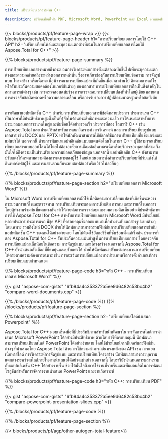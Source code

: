 ```yaml
---
title: เปรียบเทียบเอกสารผ่าน C++ 

description: เปรียบเทียบไฟล์ PDF, Microsoft Word, PowerPoint และ Excel ผ่านแอปพลิเคชัน C++ ของคุณ รับผลการเปรียบเทียบที่ไฮไลต์
---
```


{{< blocks/products/pf/feature-page-wrap >}}
{{< blocks/products/pf/feature-page-header h1="การเปรียบเทียบเอกสารโดยใช้ C++ API" h2="เปรียบเทียบไฟล์และระบุความแตกต่างที่เน้นในการเปรียบเทียบเอกสารโดยใช้ Aspose.Total for C++" >}}

{{% blocks/products/pf/feature-page-summary %}}

การเปรียบเทียบเอกสารหมายถึงกระบวนการวิเคราะห์เอกสารตั้งแต่สองฉบับขึ้นไปเพื่อระบุความแตกต่างและความคล้ายคลึงระหว่างเอกสารเหล่านั้น ซึ่งอาจเกี่ยวข้องกับการเปรียบเทียบข้อความ การจัดรูปแบบ โครงสร้าง หรือเนื้อหาเพื่อพิจารณาการเปลี่ยนแปลงที่เกิดขึ้นเมื่อเวลาผ่านไป ติดตามการแก้ไข หรือรับประกันความสอดคล้องในเวอร์ชันต่างๆ ของเอกสาร การเปรียบเทียบเอกสารถือเป็นสิ่งสำคัญในสถานการณ์ต่างๆ เช่น การตรวจสอบฉบับร่าง การตรวจสอบการเปลี่ยนแปลงที่ทำโดยผู้เขียนหลายคน การตรวจจับข้อผิดพลาดหรือความคลาดเคลื่อน หรือการรับรองการปฏิบัติตามมาตรฐานหรือข้อบังคับ<br /><br />

การพัฒนาแอปพลิเคชัน C++ สำหรับการเปรียบเทียบเอกสารมีข้อดีหลายประการ ประการแรก C++ เป็นภาษาที่มีประสิทธิภาพสูงซึ่งเป็นที่รู้จักในด้านประสิทธิภาพและความเร็ว ทำให้เหมาะสำหรับการประมวลผลเอกสารขนาดใหญ่และซับซ้อนได้อย่างรวดเร็ว ประการที่สอง ไลบรารี C++ เช่น Aspose.Total และเฟรมเวิร์กสำหรับการแยกวิเคราะห์ การวิเคราะห์ และการเปรียบเทียบรูปแบบเอกสาร เช่น DOCX และ PPTX ทำให้นักพัฒนาสามารถใช้อัลกอริธึมการเปรียบเทียบที่แข็งแกร่งและแม่นยำได้ นอกจากนี้ ด้วยการพัฒนาแอปพลิเคชันแบบสแตนด์อโลนในภาษา C++ ผู้ใช้สามารถเปรียบเทียบเอกสารแบบออฟไลน์ได้โดยไม่ต้องอาศัยการเชื่อมต่ออินเทอร์เน็ตหรือบริการของบุคคลที่สาม จึงมั่นใจได้ถึงความเป็นส่วนตัวและความปลอดภัยของข้อมูล นอกจากนี้ แอปพลิเคชัน C++ ยังสามารถปรับแต่งให้ตรงตามความต้องการเฉพาะของผู้ใช้ โดยนำเสนอการตั้งค่าการเปรียบเทียบที่ปรับแต่งได้ อินเทอร์เฟซผู้ใช้ และการผสานรวมกับระบบซอฟต์แวร์หรือเวิร์กโฟลว์อื่นๆ

{{% /blocks/products/pf/feature-page-summary  %}}

{{% blocks/products/pf/feature-page-section  h2="เปรียบเทียบเอกสาร Microsoft Word" %}}

ใน Microsoft Word การเปรียบเทียบเอกสารมักใช้เพื่อติดตามการเปลี่ยนแปลงที่เกิดขึ้นระหว่างกระบวนการแก้ไขและตรวจทาน การเปรียบเทียบจะแสดงการเพิ่มเติม การลบ และการแก้ไขเอกสารโดยผู้ทำงานร่วมกันที่แตกต่างกัน ทำให้ง่ายต่อการตรวจสอบและรวมความคิดเห็นอย่างมีประสิทธิภาพ การใช้ Aspose.Total for C++ สำหรับการเปรียบเทียบเอกสาร Microsoft Word มีประโยชน์หลายประการ ประการแรก มีชุด API ที่ครอบคลุมซึ่งออกแบบมาเพื่อทำงานกับเอกสารรูปแบบต่างๆ โดยเฉพาะ รวมถึงไฟล์ DOCX ช่วยให้นักพัฒนาสามารถรวมฟังก์ชันการเปรียบเทียบเอกสารเข้ากับแอปพลิเคชัน C++ ของตนได้อย่างง่ายดาย โดยไม่ต้องใช้อัลกอริธึมที่ซับซ้อนตั้งแต่เริ่มต้น ประการที่สอง Aspose.Total for C++ รับประกันความแม่นยำสูงในการเปรียบเทียบเอกสาร โดยตรวจจับการเปลี่ยนแปลงเล็กน้อยในข้อความ การจัดรูปแบบ และโครงสร้าง นอกจากนี้ Aspose.Total for C++ ยังนำเสนอตัวเลือกที่ยืดหยุ่นและปรับแต่งได้ ช่วยให้นักพัฒนาปรับแต่งกระบวนการเปรียบเทียบให้ตรงตามความต้องการเฉพาะ เช่น การละเว้นการเปลี่ยนแปลงบางประเภทหรือการตั้งค่าเกณฑ์การเปรียบเทียบแบบกำหนดเอง 

{{% blocks/products/pf/feature-page-code h3="รหัส C++ - การเปรียบเทียบเอกสาร Microsoft Word" %}}

{{< gist "aspose-com-gists" "6fb94a4c353372a5ee9d6482c53bc4b2" "compare-word-documents.cpp" >}}

{{% /blocks/products/pf/feature-page-code  %}}
{{% /blocks/products/pf/feature-page-section %}}

{{% blocks/products/pf/feature-page-section  h2="เปรียบเทียบสไลด์นำเสนอ Powerpoint" %}}

Aspose.Total for C++ มอบเครื่องมือที่มีประสิทธิภาพสำหรับนักพัฒนาในการจัดการสไลด์การนำเสนอ Microsoft PowerPoint ได้อย่างมีประสิทธิภาพ ด้วยไลบรารีที่ครอบคลุมนี้ นักพัฒนาสามารถเปรียบเทียบสไลด์ PowerPoint ได้อย่างง่ายดาย โดยใช้ประโยชน์จากฟีเจอร์และฟังก์ชันต่างๆ ที่นำเสนอโดย Aspose.Total ด้วยการใช้ความสามารถอันทรงพลังของ API เช่น การแยกเนื้อหาสไลด์ การวิเคราะห์การจัดรูปแบบ และการเปรียบเทียบโครงสร้าง นักพัฒนาสามารถระบุความแตกต่างระหว่างสไลด์ภายในงานนำเสนอได้อย่างแม่นยำ นอกจากนี้ ไลบรารียังนำเสนอการผสานรวมกับแอปพลิเคชัน C++ ได้อย่างราบรื่น ช่วยให้มั่นใจถึงการใช้งานที่ราบรื่นและเพิ่มผลผลิตในการพัฒนาโซลูชันสำหรับการจัดการงานนำเสนอ PowerPoint และงานวิเคราะห์

{{% blocks/products/pf/feature-page-code h3="รหัส C++: การเปรียบเทียบ PDF" %}}

{{< gist "aspose-com-gists" "6fb94a4c353372a5ee9d6482c53bc4b2" "compare-powerpoint-presentation-slides.cpp" >}}

{{% /blocks/products/pf/feature-page-code  %}}

{{% /blocks/products/pf/feature-page-section %}}

{{< blocks/products/pf/agp/other-autogen-total-feature>}}